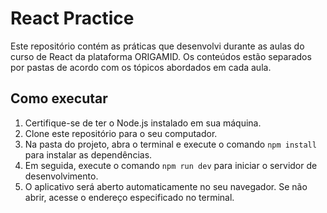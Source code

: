 # React Practice

Este repositório contém as práticas que desenvolvi durante as aulas do curso de React da plataforma ORIGAMID. Os conteúdos estão separados por pastas de acordo com os tópicos abordados em cada aula.

## Como executar

1. Certifique-se de ter o Node.js instalado em sua máquina.
2. Clone este repositório para o seu computador.
3. Na pasta do projeto, abra o terminal e execute o comando `npm install` para instalar as dependências.
4. Em seguida, execute o comando `npm run dev` para iniciar o servidor de desenvolvimento.
5. O aplicativo será aberto automaticamente no seu navegador. Se não abrir, acesse o endereço especificado no terminal.
